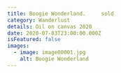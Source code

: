 ```yaml
---
title: Boogie Wonderland.     sold
category: Wanderlust
details: Oil on canvas 2020
date: 2020-07-03T23:00:00.000Z
isFeatured: false
images:
  - image: image00001.jpg
    alt: Boogie Wonderland
---
```

